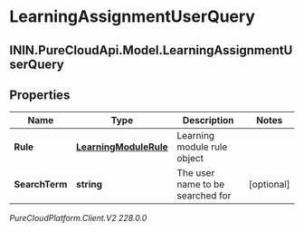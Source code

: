 # LearningAssignmentUserQuery

## ININ.PureCloudApi.Model.LearningAssignmentUserQuery

## Properties

|Name | Type | Description | Notes|
|------------ | ------------- | ------------- | -------------|
| **Rule** | [**LearningModuleRule**](LearningModuleRule) | Learning module rule object | |
| **SearchTerm** | **string** | The user name to be searched for | [optional] |



_PureCloudPlatform.Client.V2 228.0.0_
